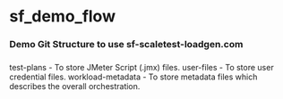 # sf_demo_flow
### Demo Git Structure to use sf-scaletest-loadgen.com

#####
test-plans - To store JMeter Script (.jmx) files.
user-files - To store user credential files.
workload-metadata - To store metadata files which describes the overall orchestration.
